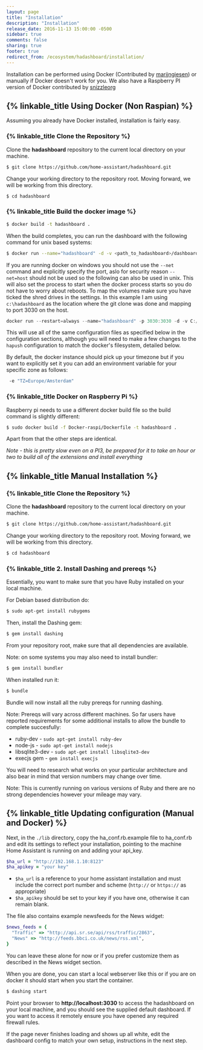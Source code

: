 ```yaml
---
layout: page
title: "Installation"
description: "Installation"
release_date: 2016-11-13 15:00:00 -0500
sidebar: true
comments: false
sharing: true
footer: true
redirect_from: /ecosystem/hadashboard/installation/
---
```


Installation can be performed using Docker (Contributed by [marijngiesen](https://github.com/marijngiesen)) or manually if Docker doesn't work for you. We also have a Raspberry PI version of Docker contributed by [snizzleorg](https://community.home-assistant.io/users/snizzleorg/activity)

## {% linkable_title Using Docker (Non Raspian) %}

Assuming you already have Docker installed, installation is fairly easy.

### {% linkable_title  Clone the Repository %}
Clone the **hadashboard** repository to the current local directory on your machine.

``` bash
$ git clone https://github.com/home-assistant/hadashboard.git
```

Change your working directory to the repository root. Moving forward, we will be working from this directory.

``` bash
$ cd hadashboard
```

### {% linkable_title Build the docker image %}

```bash
$ docker build -t hadashboard .
```

When the build completes, you can run the dashboard with the following command for unix based systems:

```bash
$ docker run --name="hadashboard" -d -v <path_to_hadashboard>/dashboards:/app/dashboards -v <path_to_hadashboard>/lib/ha_conf.rb:/app/lib/ha_conf.rb -v <path_to_hadashboard>/hapush:/app/hapush --net=host hadashboard
```

If you are running docker on windows you should not use the `--net` command and explicitly specify the port, aslo for security reason `--net=host` should not be used so the following can also be used in unix. This will also set the process to start when the docker process starts so you do not have to worry about reboots. To map the volumes make sure you have ticked the shred drives in the settings. In this example I am using `c:\hadashboard` as the location where the git clone was done and mapping to port 3030 on the host. 

```powershell
docker run --restart=always --name="hadashboard" -p 3030:3030 -d -v C:/hadashboard/dashboards:/app/dashboards -v C:/hadashboard/lib/ha_conf.rb:/app/lib/ha_conf.rb -v C:/hadashboard/hapush:/app/hapush hadashboard 
```

This will use all of the same configuration files as specified below in the configuration sections, although you will need to make a few changes to the `hapush` configuration to match the docker's filesystem, detailed below.

By default, the docker instance should pick up your timezone but if you want to explicitly set it you can add an environment variable for your specific zone as follows:

```bash
 -e "TZ=Europe/Amsterdam"
```

### {% linkable_title Docker on Raspberry Pi %}

Raspberry pi needs to use a different docker build file so the build command is slightly different:

```bash
$ sudo docker build -f Docker-raspi/Dockerfile -t hadashboard .
```

Apart from that the other steps are identical.

*Note - this is pretty slow even on a PI3, be prepared for it to take an hour or two to build all of the extensions and install everything*

## {% linkable_title Manual Installation %}

### {% linkable_title Clone the Repository %}
Clone the **hadashboard** repository to the current local directory on your machine.

``` bash
$ git clone https://github.com/home-assistant/hadashboard.git
```

Change your working directory to the repository root. Moving forward, we will be working from this directory.

``` bash
$ cd hadashboard
```

### {% linkable_title 2. Install Dashing and prereqs %}

Essentially, you want to make sure that you have Ruby installed on your local machine. 

For Debian based distribution do:

```bash
$ sudo apt-get install rubygems
```

Then, install the Dashing gem:

```bash
$ gem install dashing
```

From your repository root, make sure that all dependencies are available.

Note: on some systems you may also need to install bundler:

```bash
$ gem install bundler
```

When installed run it:

``` bash
$ bundle
```

Bundle will now install all the ruby prereqs for running dashing.

Note: Prereqs will vary across different machines. So far users have reported requirements for some additional installs to allow the bundle to complete succesfully:

- ruby-dev - `sudo apt-get install ruby-dev`
- node-js - `sudo apt-get install nodejs`
- libsqlite3-dev - `sudo apt-get install libsqlite3-dev`
- execjs gem - `gem install execjs`

You will need to research what works on your particular architecture and also bear in mind that version numbers may change over time.

Note: This is currently running on various versions of Ruby and there are no strong dependencies however your mileage may vary.

## {% linkable_title Updating configuration (Manual and Docker) %}

Next, in the `./lib` directory, copy the ha_conf.rb.example file to ha_conf.rb and edit its settings to reflect your installation, pointing to the machine Home Assistant is running on and adding your api_key.

```ruby
$ha_url = "http://192.168.1.10:8123"
$ha_apikey = "your key"
```

- `$ha_url` is a reference to your home assistant installation and must include the correct port number and scheme (`http://` or `https://` as appropriate)
- `$ha_apikey` should be set to your key if you have one, otherwise it can remain blank.

The file also contains example newsfeeds for the News widget:

```ruby
$news_feeds = {
  "Traffic" => "http://api.sr.se/api/rss/traffic/2863",
  "News" => "http://feeds.bbci.co.uk/news/rss.xml",
}
```

You can leave these alone for now or if you prefer customize them as described in the News widget section.

When you are done, you can start a local webserver like this or if you are on docker it should start when you start the container.

```bash
$ dashing start
```

Point your browser to **http://localhost:3030** to access the hadashboard on your local machine, and you should see the supplied default dashboard. If you want to access it remotely ensure you have opened any required firewall rules. 

If the page never finishes loading and shows up all white, edit the dashboard config to match your own setup, instructions in the next step.

